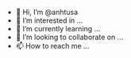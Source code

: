 - 👋 Hi, I’m @anhtusa
- 👀 I’m interested in ...
- 🌱 I’m currently learning ...
- 💞️ I’m looking to collaborate on ...
- 📫 How to reach me ...

<!---
anhtusa/anhtusa is a ✨ special ✨ repository because its `README.md` (this file) appears on your GitHub profile.
You can click the Preview link to take a look at your changes.
--->

